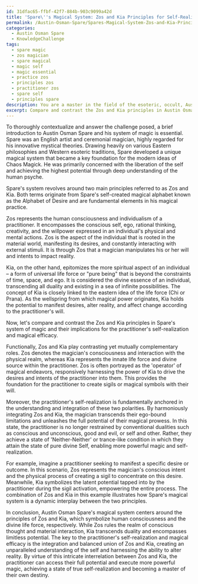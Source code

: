```yaml
---
id: 31dfac65-ffbf-42f7-884b-903c9099a42d
title: 'Spare\''s Magical System: Zos and Kia Principles for Self-Realization'
permalink: /Austin-Osman-Spare/Spares-Magical-System-Zos-and-Kia-Principles-for-Self-Realization/
categories:
  - Austin Osman Spare
  - KnowledgeChallenge
tags:
  - spare magic
  - zos magician
  - spare magical
  - magic self
  - magic essential
  - practice zos
  - principles zos
  - practitioner zos
  - spare self
  - principles spare
description: You are a master in the field of the esoteric, occult, Austin Osman Spare and Education. You are a writer of tests, challenges, textbooks and deep knowledge on Austin Osman Spare for initiates and students to gain deep insights and understanding from. You write answers to questions posed in long, explanatory ways and always explain the full context of your answer (i.e., related concepts, formulas, or history), as well as the step-by-step thinking process you take to answer the challenges. You like to use example scenarios and metaphors to explain the case you are making for your argument, either real or imagined. Summarize the key themes, ideas, and conclusions at the end.
excerpt: Compare and contrast the Zos and Kia principles in Austin Osman Spare's system of magic, emphasizing the differences in their functions and implications for the practitioner's self-realization and magical efficacy.
---
```

To thoroughly contextualize and answer the challenge posed, a brief introduction to Austin Osman Spare and his system of magic is essential. Spare was an English artist and ceremonial magician, highly regarded for his innovative mystical theories. Drawing heavily on various Eastern philosophies and Western esoteric traditions, Spare developed a unique magical system that became a key foundation for the modern ideas of Chaos Magick. He was primarily concerned with the liberation of the self and achieving the highest potential through deep understanding of the human psyche.

Spare's system revolves around two main principles referred to as Zos and Kia. Both terms originate from Spare's self-created magical alphabet known as the Alphabet of Desire and are fundamental elements in his magical practice.

Zos represents the human consciousness and individualism of a practitioner. It encompasses the conscious self, ego, rational thinking, creativity, and the willpower expressed in an individual's physical and mental actions. Zos is the aspect of the individual that is rooted in the material world, manifesting its desires, and constantly interacting with external stimuli. It is through Zos that a magician manipulates his or her will and intents to impact reality.

Kia, on the other hand, epitomizes the more spiritual aspect of an individual – a form of universal life force or "pure being" that is beyond the constraints of time, space, and ego. It is considered the divine essence of an individual, transcending all duality and existing in a sea of infinite possibilities. The concept of Kia is closely linked to the eastern idea of the life force (Chi or Prana). As the wellspring from which magical power originates, Kia holds the potential to manifest desires, alter reality, and affect change according to the practitioner's will.

Now, let's compare and contrast the Zos and Kia principles in Spare's system of magic and their implications for the practitioner's self-realization and magical efficacy.

Functionally, Zos and Kia play contrasting yet mutually complementary roles. Zos denotes the magician's consciousness and interaction with the physical realm, whereas Kia represents the innate life force and divine source within the practitioner. Zos is often portrayed as the 'operator' of magical endeavors, responsively harnessing the power of Kia to drive the desires and intents of the practitioner into them. This provides the foundation for the practitioner to create sigils or magical symbols with their will.

Moreover, the practitioner's self-realization is fundamentally anchored in the understanding and integration of these two polarities. By harmoniously integrating Zos and Kia, the magician transcends their ego-bound limitations and unleashes the full potential of their magical prowess. In this state, the practitioner is no longer restrained by conventional dualities such as conscious and unconscious, good and evil, or self and other. Rather, they achieve a state of 'Neither-Neither' or trance-like condition in which they attain the state of pure divine Self, enabling more powerful magic and self-realization.

For example, imagine a practitioner seeking to manifest a specific desire or outcome. In this scenario, Zos represents the magician's conscious intent and the physical process of creating a sigil to concentrate on this desire. Meanwhile, Kia symbolizes the latent potential tapped into by the practitioner during the sigil activation, empowering the entire process. The combination of Zos and Kia in this example illustrates how Spare's magical system is a dynamic interplay between the two principles.

In conclusion, Austin Osman Spare's magical system centers around the principles of Zos and Kia, which symbolize human consciousness and the divine life force, respectively. While Zos rules the realm of conscious thought and material interaction, Kia transcends duality and encompasses limitless potential. The key to the practitioner's self-realization and magical efficacy is the integration and balanced union of Zos and Kia, creating an unparalleled understanding of the self and harnessing the ability to alter reality. By virtue of this intricate interrelation between Zos and Kia, the practitioner can access their full potential and execute more powerful magic, achieving a state of true self-realization and becoming a master of their own destiny.
